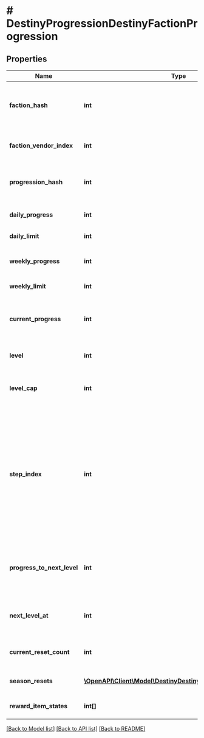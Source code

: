 # # DestinyProgressionDestinyFactionProgression

## Properties

Name | Type | Description | Notes
------------ | ------------- | ------------- | -------------
**faction_hash** | **int** | The hash identifier of the Faction related to this progression. Use it to look up the DestinyFactionDefinition for more rendering info. | [optional]
**faction_vendor_index** | **int** | The index of the Faction vendor that is currently available. Will be set to -1 if no vendors are available. | [optional]
**progression_hash** | **int** | The hash identifier of the Progression in question. Use it to look up the DestinyProgressionDefinition in static data. | [optional]
**daily_progress** | **int** | The amount of progress earned today for this progression. | [optional]
**daily_limit** | **int** | If this progression has a daily limit, this is that limit. | [optional]
**weekly_progress** | **int** | The amount of progress earned toward this progression in the current week. | [optional]
**weekly_limit** | **int** | If this progression has a weekly limit, this is that limit. | [optional]
**current_progress** | **int** | This is the total amount of progress obtained overall for this progression (for instance, the total amount of Character Level experience earned) | [optional]
**level** | **int** | This is the level of the progression (for instance, the Character Level). | [optional]
**level_cap** | **int** | This is the maximum possible level you can achieve for this progression (for example, the maximum character level obtainable) | [optional]
**step_index** | **int** | Progressions define their levels in \&quot;steps\&quot;. Since the last step may be repeatable, the user may be at a higher level than the actual Step achieved in the progression. Not necessarily useful, but potentially interesting for those cruising the API. Relate this to the \&quot;steps\&quot; property of the DestinyProgression to see which step the user is on, if you care about that. (Note that this is Content Version dependent since it refers to indexes.) | [optional]
**progress_to_next_level** | **int** | The amount of progression (i.e. \&quot;Experience\&quot;) needed to reach the next level of this Progression. Jeez, progression is such an overloaded word. | [optional]
**next_level_at** | **int** | The total amount of progression (i.e. \&quot;Experience\&quot;) needed in order to reach the next level. | [optional]
**current_reset_count** | **int** | The number of resets of this progression you&#39;ve executed this season, if applicable to this progression. | [optional]
**season_resets** | [**\OpenAPI\Client\Model\DestinyDestinyProgressionResetEntry[]**](DestinyDestinyProgressionResetEntry.md) | Information about historical resets of this progression, if there is any data for it. | [optional]
**reward_item_states** | **int[]** | Information about historical rewards for this progression, if there is any data for it. | [optional]

[[Back to Model list]](../../README.md#models) [[Back to API list]](../../README.md#endpoints) [[Back to README]](../../README.md)
